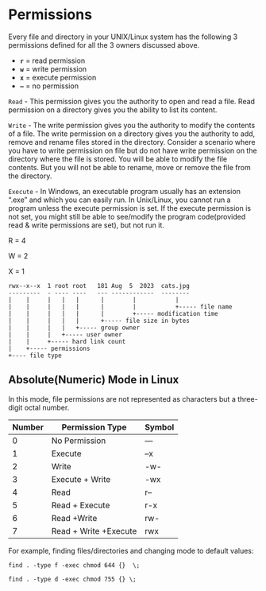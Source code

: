 # Permissions

Every file and directory in your UNIX/Linux system has the following 3 permissions defined for all the 3 owners discussed above.

* **`r`** = read permission
* **`w`** = write permission
* **`x`** = execute permission
* **`–`** = no permission

`Read` - This permission gives you the authority to open and read a file. Read permission on a directory gives you the ability to list its content.

`Write` - The write permission gives you the authority to modify the contents of a file. The write permission on a directory gives you the authority to add, remove and rename files stored in the directory. Consider a scenario where you have to write permission on file but do not have write permission on the directory where the file is stored. You will be able to modify the file contents. But you will not be able to rename, move or remove the file from the directory.

`Execute` - In Windows, an executable program usually has an extension “.exe” and which you can easily run. In Unix/Linux, you cannot run a program unless the execute permission is set. If the execute permission is not set, you might still be able to see/modify the program code(provided read & write permissions are set), but not run it.

R = 4

W = 2

X = 1

```shell
rwx--x--x  1 root root   181 Aug  5  2023  cats.jpg
---------  - ---- ----   --- ------------  --------
|    |     |   |   |      |        |           |
|    |     |   |   |      |        |           +----- file name
|    |     |   |   |      |        +----- modification time
|    |     |   |   |      +----- file size in bytes
|    |     |   |   +----- group owner
|    |     |   +----- user owner
|    |     +----- hard link count
|    +----- permissions
+---- file type
```

## Absolute(Numeric) Mode in Linux

In this mode, file permissions are not represented as characters but a three-digit octal number.

| Number 	| Permission Type       	| Symbol 	|
|--------	|-----------------------	|--------	|
| 0      	| No Permission         	|    —   	|
| 1      	| Execute               	|   –x   	|
| 2      	| Write                 	|   -w-  	|
| 3      	| Execute + Write       	|   -wx  	|
| 4      	| Read                  	|   r–   	|
| 5      	| Read + Execute        	|   r-x  	|
| 6      	| Read +Write           	|   rw-  	|
| 7      	| Read + Write +Execute 	|   rwx  	|

For example, finding files/directories and changing mode to default values:

`find . -type f -exec chmod 644 {}  \;`

`find . -type d -exec chmod 755 {} \;`
